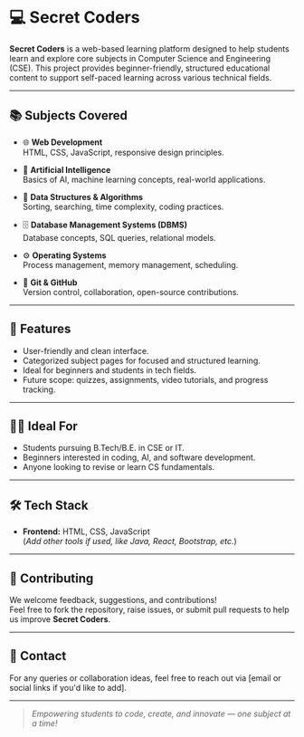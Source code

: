 # 💻 Secret Coders

**Secret Coders** is a web-based learning platform designed to help students learn and explore core subjects in Computer Science and Engineering (CSE). This project provides beginner-friendly, structured educational content to support self-paced learning across various technical fields.

---

## 📚 Subjects Covered

- 🌐 **Web Development**  
  HTML, CSS, JavaScript, responsive design principles.

- 🤖 **Artificial Intelligence**  
  Basics of AI, machine learning concepts, real-world applications.

- 🧠 **Data Structures & Algorithms**  
  Sorting, searching, time complexity, coding practices.

- 🗄️ **Database Management Systems (DBMS)**  
  Database concepts, SQL queries, relational models.

- ⚙️ **Operating Systems**  
  Process management, memory management, scheduling.

- 🔧 **Git & GitHub**  
  Version control, collaboration, open-source contributions.

---

## 🚀 Features

- User-friendly and clean interface.
- Categorized subject pages for focused and structured learning.
- Ideal for beginners and students in tech fields.
- Future scope: quizzes, assignments, video tutorials, and progress tracking.

---

## 👨‍🎓 Ideal For

- Students pursuing B.Tech/B.E. in CSE or IT.
- Beginners interested in coding, AI, and software development.
- Anyone looking to revise or learn CS fundamentals.

---

## 🛠️ Tech Stack

- **Frontend:** HTML, CSS, JavaScript  
(*Add other tools if used, like Java, React, Bootstrap, etc.*)

---

## 🤝 Contributing

We welcome feedback, suggestions, and contributions!  
Feel free to fork the repository, raise issues, or submit pull requests to help us improve **Secret Coders**.

---

## 📩 Contact

For any queries or collaboration ideas, feel free to reach out via [email or social links if you'd like to add].

---

> *Empowering students to code, create, and innovate — one subject at a time!*
